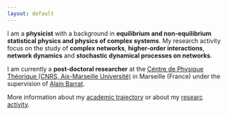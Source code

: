 ```yaml
---
layout: default
---
```


I am a **physicist** with a background in **equilibrium and non-equilibrium statistical physics and physics of complex systems**. My research activity focus on the study of **complex networks**, **higher-order interactions**, **network dynamics** and **stochastic dynamical processes on networks**.

I am currently a **post-doctoral researcher** at the [Céntre de Physique Théorique (CNRS, Aix-Marseille Université)](https://www.cpt.univ-mrs.fr/) in Marseille (France) under the supervision of [Alain Barrat](https://www.cpt.univ-mrs.fr/~barrat/).

More information about my [academic trajectory](https://marco-mancastroppa.github.io/timeline.html) or about my [researc activity](https://marco-mancastroppa.github.io/publications.html).

